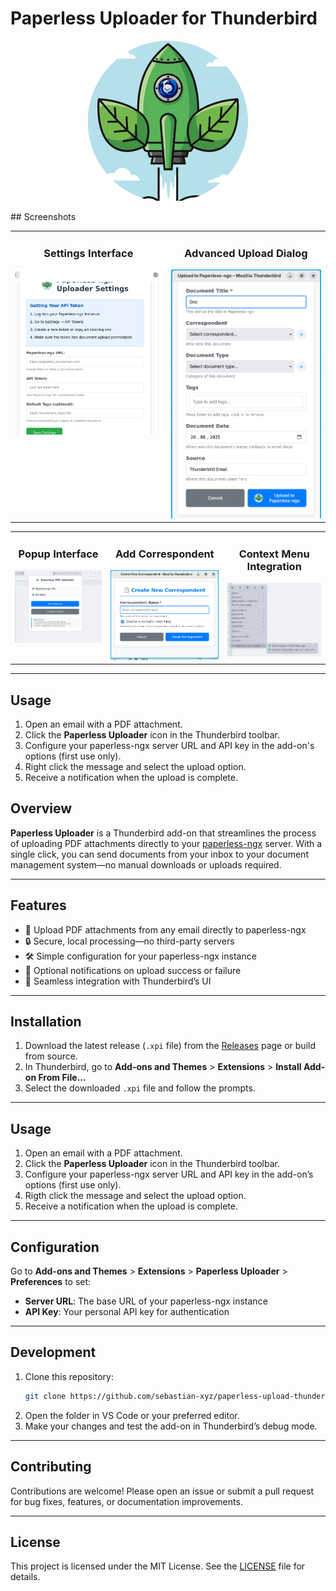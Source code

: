 # Paperless Uploader for Thunderbird

<p align="center">
  <img src="icons/icon-512.png" alt="Paperless Uploader Icon" width="256" height="256">
</p>
## Screenshots

<div align="center">
  <!-- First Row -->
  <table>
    <tr>
      <td align="center" valign="top">
        <h3>Settings Interface</h3>
        <img src="assets/settings_ui.png" alt="Settings UI" width="400">
      </td>
      <td align="center" valign="top">
        <h3>Advanced Upload Dialog</h3>
        <img src="assets/advanced_upload_dialog.png" alt="Advanced Upload Dialog" width="400">
      </td>
    </tr>
  </table>
  
  <!-- Second Row -->
  <table>
    <tr>
      <td align="center" valign="top">
        <h3>Popup Interface</h3>
        <img src="assets/popup_ui.png" alt="Popup UI" width="300">
      </td>
      <td align="center" valign="top">
        <h3>Add Correspondent</h3>
        <img src="assets/add_correspondent.png" alt="Add Correspondent" width="300">
      </td>
      <td align="center" valign="top">
        <h3>Context Menu Integration</h3>
        <img src="assets/context_menu.png" alt="Context Menu" width="300">
      </td>
    </tr>
  </table>
</div>

---

## Usage

1. Open an email with a PDF attachment.
2. Click the **Paperless Uploader** icon in the Thunderbird toolbar.
3. Configure your paperless-ngx server URL and API key in the add-on's options (first use only).
4. Right click the message and select the upload option.
5. Receive a notification when the upload is complete.


## Overview

**Paperless Uploader** is a Thunderbird add-on that streamlines the process of uploading PDF attachments directly to your [paperless-ngx](https://github.com/paperless-ngx/paperless-ngx) server. With a single click, you can send documents from your inbox to your document management system—no manual downloads or uploads required.

---

## Features

- 📄 Upload PDF attachments from any email directly to paperless-ngx
- 🔒 Secure, local processing—no third-party servers
- 🛠️ Simple configuration for your paperless-ngx instance
- 🔔 Optional notifications on upload success or failure
- 🧩 Seamless integration with Thunderbird’s UI

---

## Installation

1. Download the latest release (`.xpi` file) from the [Releases](https://github.com/sebastian-xyz/paperless-upload-thunderbird/releases) page or build from source.
2. In Thunderbird, go to **Add-ons and Themes** > **Extensions** > **Install Add-on From File...**
3. Select the downloaded `.xpi` file and follow the prompts.

---

## Usage

1. Open an email with a PDF attachment.
2. Click the **Paperless Uploader** icon in the Thunderbird toolbar.
3. Configure your paperless-ngx server URL and API key in the add-on’s options (first use only).
4. Rigth click the message and select the upload option.
5. Receive a notification when the upload is complete.

---

## Configuration

Go to **Add-ons and Themes** > **Extensions** > **Paperless Uploader** > **Preferences** to set:

- **Server URL**: The base URL of your paperless-ngx instance
- **API Key**: Your personal API key for authentication

---

## Development

1. Clone this repository:
   ```bash
   git clone https://github.com/sebastian-xyz/paperless-upload-thunderbird.git
   ```
2. Open the folder in VS Code or your preferred editor.
3. Make your changes and test the add-on in Thunderbird’s debug mode.

---

## Contributing

Contributions are welcome! Please open an issue or submit a pull request for bug fixes, features, or documentation improvements.

---

## License

This project is licensed under the MIT License. See the [LICENSE](LICENSE) file for details.
